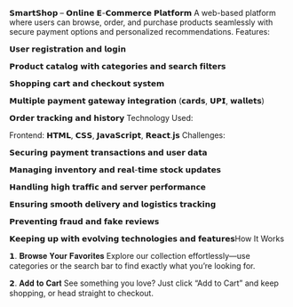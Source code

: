  𝗦𝗺𝗮𝗿𝘁𝗦𝗵𝗼𝗽 – 𝗢𝗻𝗹𝗶𝗻𝗲 𝗘-𝗖𝗼𝗺𝗺𝗲𝗿𝗰𝗲 𝗣𝗹𝗮𝘁𝗳𝗼𝗿𝗺
A web-based platform where users can browse, order, and purchase products seamlessly with secure payment options and personalized recommendations.
Features:

𝗨𝘀𝗲𝗿 𝗿𝗲𝗴𝗶𝘀𝘁𝗿𝗮𝘁𝗶𝗼𝗻 𝗮𝗻𝗱 𝗹𝗼𝗴𝗶𝗻

𝗣𝗿𝗼𝗱𝘂𝗰𝘁 𝗰𝗮𝘁𝗮𝗹𝗼𝗴 𝘄𝗶𝘁𝗵 𝗰𝗮𝘁𝗲𝗴𝗼𝗿𝗶𝗲𝘀 𝗮𝗻𝗱 𝘀𝗲𝗮𝗿𝗰𝗵 𝗳𝗶𝗹𝘁𝗲𝗿𝘀

𝗦𝗵𝗼𝗽𝗽𝗶𝗻𝗴 𝗰𝗮𝗿𝘁 𝗮𝗻𝗱 𝗰𝗵𝗲𝗰𝗸𝗼𝘂𝘁 𝘀𝘆𝘀𝘁𝗲𝗺

𝗠𝘂𝗹𝘁𝗶𝗽𝗹𝗲 𝗽𝗮𝘆𝗺𝗲𝗻𝘁 𝗴𝗮𝘁𝗲𝘄𝗮𝘆 𝗶𝗻𝘁𝗲𝗴𝗿𝗮𝘁𝗶𝗼𝗻 (𝗰𝗮𝗿𝗱𝘀, 𝗨𝗣𝗜, 𝘄𝗮𝗹𝗹𝗲𝘁𝘀)

𝗢𝗿𝗱𝗲𝗿 𝘁𝗿𝗮𝗰𝗸𝗶𝗻𝗴 𝗮𝗻𝗱 𝗵𝗶𝘀𝘁𝗼𝗿𝘆
Technology Used:

Frontend: 𝗛𝗧𝗠𝗟, 𝗖𝗦𝗦, 𝗝𝗮𝘃𝗮𝗦𝗰𝗿𝗶𝗽𝘁, 𝗥𝗲𝗮𝗰𝘁.𝗷𝘀
Challenges:

𝗦𝗲𝗰𝘂𝗿𝗶𝗻𝗴 𝗽𝗮𝘆𝗺𝗲𝗻𝘁 𝘁𝗿𝗮𝗻𝘀𝗮𝗰𝘁𝗶𝗼𝗻𝘀 𝗮𝗻𝗱 𝘂𝘀𝗲𝗿 𝗱𝗮𝘁𝗮

𝗠𝗮𝗻𝗮𝗴𝗶𝗻𝗴 𝗶𝗻𝘃𝗲𝗻𝘁𝗼𝗿𝘆 𝗮𝗻𝗱 𝗿𝗲𝗮𝗹-𝘁𝗶𝗺𝗲 𝘀𝘁𝗼𝗰𝗸 𝘂𝗽𝗱𝗮𝘁𝗲𝘀

𝗛𝗮𝗻𝗱𝗹𝗶𝗻𝗴 𝗵𝗶𝗴𝗵 𝘁𝗿𝗮𝗳𝗳𝗶𝗰 𝗮𝗻𝗱 𝘀𝗲𝗿𝘃𝗲𝗿 𝗽𝗲𝗿𝗳𝗼𝗿𝗺𝗮𝗻𝗰𝗲

𝗘𝗻𝘀𝘂𝗿𝗶𝗻𝗴 𝘀𝗺𝗼𝗼𝘁𝗵 𝗱𝗲𝗹𝗶𝘃𝗲𝗿𝘆 𝗮𝗻𝗱 𝗹𝗼𝗴𝗶𝘀𝘁𝗶𝗰𝘀 𝘁𝗿𝗮𝗰𝗸𝗶𝗻𝗴

𝗣𝗿𝗲𝘃𝗲𝗻𝘁𝗶𝗻𝗴 𝗳𝗿𝗮𝘂𝗱 𝗮𝗻𝗱 𝗳𝗮𝗸𝗲 𝗿𝗲𝘃𝗶𝗲𝘄𝘀

𝗞𝗲𝗲𝗽𝗶𝗻𝗴 𝘂𝗽 𝘄𝗶𝘁𝗵 𝗲𝘃𝗼𝗹𝘃𝗶𝗻𝗴 𝘁𝗲𝗰𝗵𝗻𝗼𝗹𝗼𝗴𝗶𝗲𝘀 𝗮𝗻𝗱 𝗳𝗲𝗮𝘁𝘂𝗿𝗲𝘀How It Works

𝟭. 𝐁𝐫𝐨𝐰𝐬𝐞 𝐘𝐨𝐮𝐫 𝐅𝐚𝐯𝐨𝐫𝐢𝐭𝐞𝐬
Explore our collection effortlessly—use categories or the search bar to find exactly what you’re looking for.

𝟮. 𝐀𝐝𝐝 𝐭𝐨 𝐂𝐚𝐫𝐭
See something you love? Just click “Add to Cart” and keep shopping, or head straight to checkout.

